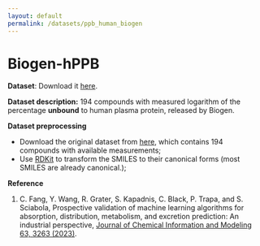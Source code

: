 ```yaml
---
layout: default
permalink: /datasets/ppb_human_biogen
---
```


<script id="MathJax-script" async src="https://cdn.jsdelivr.net/npm/mathjax@3/es5/tex-mml-chtml.js"></script>


# Biogen-hPPB

**Dataset**: Download it [here](/ADMET/datasets/PPB_human_Biogen.csv). 

**Dataset description:** 194 compounds with measured logarithm of the percentage **unbound** to human plasma protein, released by Biogen. 

**Dataset preprocessing** 

- Download the original dataset from [here](https://github.com/molecularinformatics/Computational-ADME/blob/main/ADME_public_set_3521.csv), which contains 194 compounds with available measurements; 
- Use [RDKit](https://www.rdkit.org) to transform the SMILES to their canonical forms (most SMILES are already canonical.);

**Reference**

1. C. Fang, Y. Wang, R. Grater, S. Kapadnis, C. Black, P. Trapa, and S. Sciabola, Prospective validation of machine learning algorithms for absorption, distribution, metabolism, and excretion prediction: An industrial perspective, [Journal of Chemical Information and Modeling 63, 3263 (2023)](https://doi.org/10.1021/acs.jcim.3c00160). 
